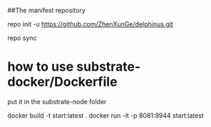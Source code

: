 ##The manifest repository

repo init -u https://github.com/ZhenXunGe/delphinus.git

repo sync
# how to use substrate-docker/Dockerfile
put it in the substrate-node folder

docker build -t start:latest .
docker run -it -p 8081:9944 start:latest
